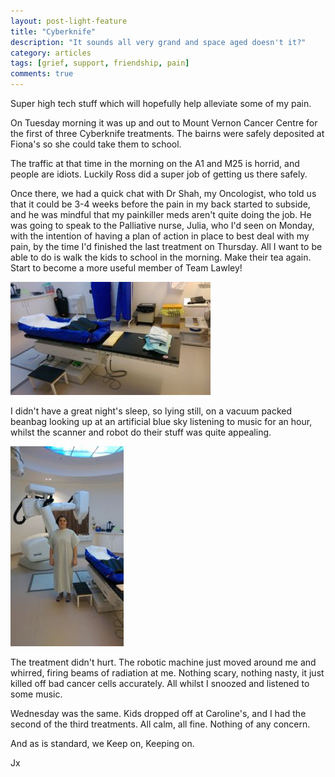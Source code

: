 ```yaml
---
layout: post-light-feature
title: "Cyberknife"
description: "It sounds all very grand and space aged doesn't it?"
category: articles
tags: [grief, support, friendship, pain]
comments: true
---
```


Super high tech stuff which will hopefully help alleviate some of my pain.

On Tuesday morning it was up and out to Mount Vernon Cancer Centre for the first of three Cyberknife treatments. The bairns were safely deposited at Fiona's so she could take them to school.

The traffic at that time in the morning on the A1 and M25 is horrid, and people are idiots. Luckily Ross did a super job of getting us there safely.

Once there,  we had a quick chat with Dr Shah, my Oncologist, who told us that it could be 3-4 weeks before the pain in my back started to subside, and he was mindful that my painkiller meds aren't quite doing the job.  He was going to speak to the Palliative nurse, Julia, who I'd seen on Monday,  with the intention of having a plan of action in place to best deal with my pain, by the time I'd finished the last treatment on Thursday.  All I want to be able to do is walk the kids to school in the morning.  Make their tea again.  Start to become a more useful member of Team Lawley!


<p class="center">
<img src="/images/Cyberknifebed.jpg" alt="Cyberknife Cradle" style="width: auto;"/>
</p>

I didn't have a great night's sleep, so lying still, on a vacuum packed beanbag looking up at an artificial blue sky listening to music for an hour, whilst the scanner and robot do their stuff was quite appealing.

<p class="center">
<img src="/images/Cyberknifeready.jpg" alt="Cyberknife Ready" style="width: auto;"/>
</p>

The treatment didn't hurt.  The robotic machine just moved around me and whirred, firing beams of radiation at me.  Nothing scary, nothing nasty, it just killed off bad cancer cells accurately.  All whilst I snoozed and listened to some music.  

Wednesday was the same.  Kids dropped off at Caroline's, and I had the second of the third treatments.  All calm, all fine.  Nothing of any concern.

And as is standard, we Keep on, Keeping on.

Jx
